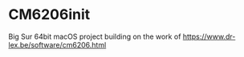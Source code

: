 # CM6206init

Big Sur 64bit macOS project building on the work of https://www.dr-lex.be/software/cm6206.html

